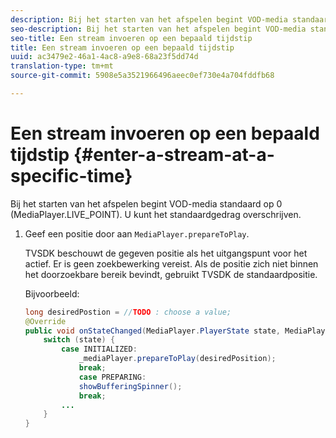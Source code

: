 ```yaml
---
description: Bij het starten van het afspelen begint VOD-media standaard op 0 (MediaPlayer.LIVE_POINT). U kunt het standaardgedrag overschrijven.
seo-description: Bij het starten van het afspelen begint VOD-media standaard op 0 (MediaPlayer.LIVE_POINT). U kunt het standaardgedrag overschrijven.
seo-title: Een stream invoeren op een bepaald tijdstip
title: Een stream invoeren op een bepaald tijdstip
uuid: ac3479e2-46a1-4ac8-a9e8-68a23f5dd74d
translation-type: tm+mt
source-git-commit: 5908e5a3521966496aeec0ef730e4a704fddfb68

---
```



# Een stream invoeren op een bepaald tijdstip {#enter-a-stream-at-a-specific-time}

Bij het starten van het afspelen begint VOD-media standaard op 0 (MediaPlayer.LIVE_POINT). U kunt het standaardgedrag overschrijven.

1. Geef een positie door aan `MediaPlayer.prepareToPlay`.

   TVSDK beschouwt de gegeven positie als het uitgangspunt voor het actief. Er is geen zoekbewerking vereist. Als de positie zich niet binnen het doorzoekbare bereik bevindt, gebruikt TVSDK de standaardpositie.

   Bijvoorbeeld:

   ```java
   long desiredPostion = //TODO : choose a value; 
   @Override 
   public void onStateChanged(MediaPlayer.PlayerState state, MediaPlayerNotification notification) { 
       switch (state) { 
           case INITIALIZED: 
               _mediaPlayer.prepareToPlay(desiredPosition); 
               break; 
               case PREPARING: 
               showBufferingSpinner(); 
               break; 
           ... 
       } 
   } 
   ```

